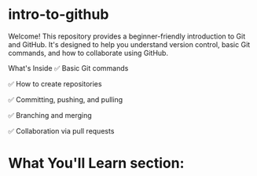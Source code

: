 # intro-to-github

Welcome! This repository provides a beginner-friendly introduction to Git and GitHub. It's designed to help you understand version control, basic Git commands, and how to collaborate using GitHub.

What's Inside
✅ Basic Git commands

✅ How to create repositories

✅ Committing, pushing, and pulling

✅ Branching and merging

✅ Collaboration via pull requests

# What You'll Learn section:
